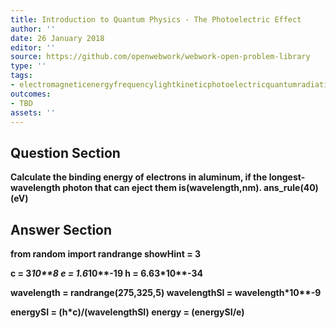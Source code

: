 ```yaml
---
title: Introduction to Quantum Physics - The Photoelectric Effect
author: ''
date: 26 January 2018
editor: ''
source: https://github.com/openwebwork/webwork-open-problem-library
type: ''
tags:
- electromagneticenergyfrequencylightkineticphotoelectricquantumradiationwavelength
outcomes:
- TBD
assets: ''
---
```


## Question Section 

<b>
Calculate the binding energy of electrons in aluminum, if the longest-wavelength photon that can eject them is(wavelength,nm).
ans_rule(40)(eV)



## Answer Section

from random import randrange
showHint = 3

c = 3*10**8
e = 1.6*10**-19
h = 6.63*10**-34

wavelength = randrange(275,325,5)
wavelengthSI = wavelength*10**-9

energySI = (h*c)/(wavelengthSI)
energy = (energySI/e)